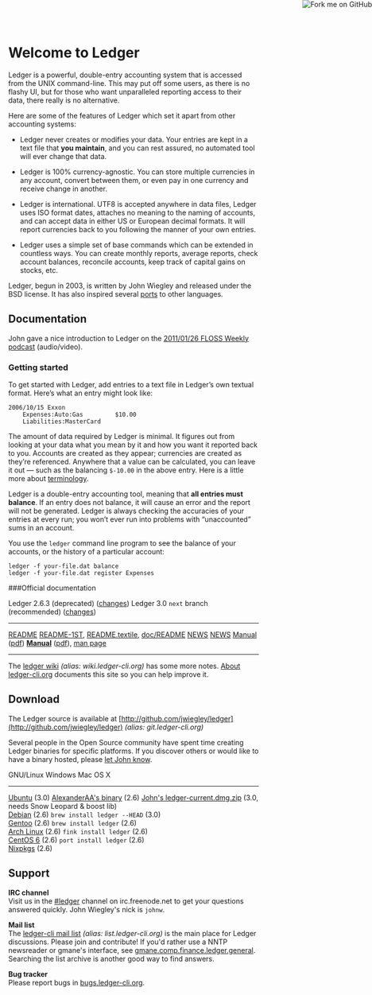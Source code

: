 <a href="http://github.com/jwiegley/ledger">
<img style="position: absolute; top: 0; right: 0; border: 0;" src="https://assets2.github.com/img/71eeaab9d563c2b3c590319b398dd35683265e85?repo=&url=http%3A%2F%2Fs3.amazonaws.com%2Fgithub%2Fribbons%2Fforkme_right_gray_6d6d6d.png&path=" alt="Fork me on GitHub" />
</a>

# Welcome to Ledger

Ledger is a powerful, double-entry accounting system that is accessed
from the UNIX command-line. This may put off some users, as there is no
flashy UI, but for those who want unparalleled reporting access to their
data, there really is no alternative.

Here are some of the features of Ledger which set it apart from other
accounting systems:

-   Ledger never creates or modifies your data. Your entries are kept in
    a text file that **you maintain**, and you can rest assured, no
    automated tool will ever change that data.

-   Ledger is 100% currency-agnostic. You can store multiple currencies
    in any account, convert between them, or even pay in one currency
    and receive change in another.

-   Ledger is international. UTF8 is accepted anywhere in data files,
    Ledger uses ISO format dates, attaches no meaning to the naming of
    accounts, and can accept data in either US or European decimal
    formats. It will report currencies back to you following the manner
    of your own entries.

-   Ledger uses a simple set of base commands which can be extended in
    countless ways. You can create monthly reports, average reports,
    check account balances, reconcile accounts, keep track of capital
    gains on stocks, etc.

Ledger, begun in 2003, is written by John Wiegley and released under the BSD license.
It has also inspired several [ports](http://wiki.ledger-cli.org/Ports) to other languages.

## Documentation

John gave a nice introduction to Ledger on the [2011/01/26 FLOSS Weekly podcast](http://twit.tv/floss150) (audio/video).

### Getting started

To get started with Ledger, add entries to a text file in Ledger’s own
textual format. Here’s what an entry might look like:

    2006/10/15 Exxon
        Expenses:Auto:Gas         $10.00
        Liabilities:MasterCard

The amount of data required by Ledger is minimal. It figures out from
looking at your data what you mean by it and how you want it reported
back to you. Accounts are created as they appear; currencies are created
as they’re referenced. Anywhere that a value can be calculated, you can
leave it out — such as the balancing `$-10.00` in the above entry.
Here is a little more about [terminology](http://wiki.ledger-cli.org/Terminology).

Ledger is a double-entry accounting tool, meaning that **all entries
must balance**. If an entry does not balance, it will cause an error and
the report will not be generated. Ledger is always checking the
accuracies of your entries at every run; you won’t ever run into
problems with “unaccounted” sums in an account.

You use the `ledger` command line program to see the balance of your
accounts, or the history of a particular account:

    ledger -f your-file.dat balance
    ledger -f your-file.dat register Expenses

###Official documentation

  Ledger 2.6.3 (deprecated) ([changes](https://github.com/jwiegley/ledger/commits/maint)) Ledger 3.0 `next` branch (recommended) ([changes](https://github.com/jwiegley/ledger/commits/next))
  --------------------------------------------------------------------------------------- ---------------------------------------------------------------------------------------------------
  [README](2.6/README)                                                                    [README-1ST](3.0/README-1ST), [README.textile](3.0/README.textile), [doc/README](3.0/doc/README)
  [NEWS](2.6/NEWS)                                                                        [NEWS](3.0/doc/NEWS)
  [Manual](2.6/ledger.html) ([pdf](2.6/ledger.pdf))                                       **[Manual](3.0/doc/ledger3.html)** ([pdf](3.0/doc/ledger3.pdf)), [man page](3.0/doc/ledger.1.html)
  --------------------------------------------------------------------------------------- ---------------------------------------------------------------------------------------------------

The [ledger wiki](https://github.com/jwiegley/ledger/wiki) *(alias:
wiki.ledger-cli.org)* has some more notes.
[About ledger-cli.org](README.html) documents this site so you can help
improve it.

## Download

The Ledger source is available at
[http://github.com/jwiegley/ledger](http://github.com/jwiegley/ledger)
*(alias: git.ledger-cli.org)*

Several people in the Open Source community have spent time creating
Ledger binaries for specific platforms. If you discover others or would
like to have a binary hosted, please
[let John know](mailto:jwiegley@gmail.com).

  GNU/Linux                                                                                      Windows                                                                           Mac OS X                                                                                                                                              
  ---------------------------------------------------------------------------------------------- --------------------------------------------------------------------------------- ----------------------------------------------------------------------------------------------------------------------------------------------------- 
  [Ubuntu](https://launchpad.net/~mbudde/+archive/ledger) (3.0)                                  [AlexanderAA's binary](http://www.assembla.com/spaces/Goldcoast/documents) (2.6)  [John's ledger-current.dmg.zip](ftp://ftp.newartisans.com/pub/ledger/ledger-current.dmg.zip) (3.0, needs Snow Leopard & boost lib)    
  [Debian](http://qa.debian.org/developer.php?packages=ledger) (2.6)                                                                                                               `brew install ledger --HEAD` (3.0)                                                                                                  
  [Gentoo](http://packages.gentoo.org/package/app-office/ledger) (2.6)                                                                                                             `brew install ledger` (2.6)                                                                                                                       
  [Arch Linux](http://aur.archlinux.org/packages.php?ID=3086) (2.6)                                                                                                                `fink install ledger` (2.6)                                                                                                                       
  [CentOS 6](http://pkgs.org/centos-6-rhel-6/epel-i386/ledger-2.6.3-2.el6.i686.rpm.html) (2.6)                                                                                     `port install ledger` (2.6)                                                                                                                       
  [Nixpkgs](http://hydra.nixos.org/job/nixpkgs/trunk/ledger/) (2.6)                                                                                                                                                                                                                                                                      

## Support

**IRC channel**  
Visit us in the [\#ledger](irc://irc.freenode.net/ledger) channel on irc.freenode.net
to get your questions answered quickly. John Wiegley's nick is `johnw`.

**Mail list**  
The [ledger-cli mail list](http://groups.google.com/group/ledger-cli)
*(alias: list.ledger-cli.org)* is the main place for Ledger discussions. Please join
and contribute!  If you'd rather use a NNTP newsreader or gmane's interface,
see [gmane.comp.finance.ledger.general](http://dir.gmane.org/gmane.comp.finance.ledger.general).
Searching the list archive is another good way to find answers.

**Bug tracker**  
Please report bugs in [bugs.ledger-cli.org](http://bugs.ledger-cli.org).


